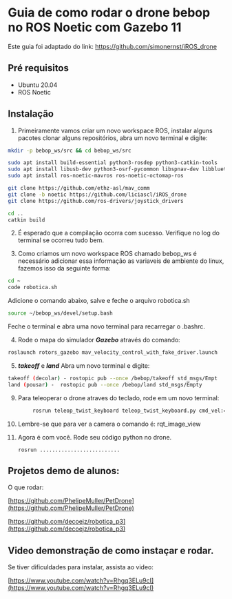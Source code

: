# Guia de como rodar o drone bebop no ROS Noetic com Gazebo 11

Este guia foi adaptado do link: https://github.com/simonernst/iROS_drone

## Pré requisitos 

- Ubuntu 20.04
- ROS Noetic 

## Instalação

1. Primeiramente vamos criar um novo workspace ROS, instalar alguns pacotes clonar alguns repositórios, abra um novo terminal e digite:

```bash
mkdir -p bebop_ws/src && cd bebop_ws/src

sudo apt install build-essential python3-rosdep python3-catkin-tools
sudo apt install libusb-dev python3-osrf-pycommon libspnav-dev libbluetooth-dev libcwiid-dev libgoogle-glog-dev
sudo apt install ros-noetic-mavros ros-noetic-octomap-ros 

git clone https://github.com/ethz-asl/mav_comm
git clone -b noetic https://github.com/liciascl/iROS_drone
git clone https://github.com/ros-drivers/joystick_drivers

cd ..
catkin build
```
2. É esperado que a compilação ocorra com sucesso. Verifique no log do terminal se ocorreu tudo bem.

3. Como criamos um novo workspace ROS chamado bebop_ws é necessário adicionar essa informação as variaveis de ambiente do linux, fazemos isso da seguinte forma:

```bash
cd ~
code robotica.sh
```
Adicione o comando abaixo, salve e feche o arquivo robotica.sh

```bash
source ~/bebop_ws/devel/setup.bash
```
Feche o terminal e abra uma novo terminal para recarregar o .bashrc.


4. Rode o mapa do simulador ***Gazebo*** através do comando:
   
```bash
roslaunch rotors_gazebo mav_velocity_control_with_fake_driver.launch
```

5. ***takeoff*** e ***land*** Abra um novo terminal e digite:

```bash
takeoff (decolar) - rostopic pub --once /bebop/takeoff std_msgs/Empt
land (pousar) -  rostopic pub --once /bebop/land std_msgs/Empty 
```        

9. Para teleoperar o drone atraves do teclado, rode em um novo terminal: 

```bash
        rosrun teleop_twist_keyboard teleop_twist_keyboard.py cmd_vel:=/bebop/cmd_vel
``` 

10. Lembre-se que para ver a camera o comando é: rqt_image_view

11. Agora é com você. Rode seu código python no drone.
    
        rosrun ..........................
        
        

## Projetos demo de alunos:

O que rodar:

[https://github.com/PhelipeMuller/PetDrone](https://github.com/PhelipeMuller/PetDrone)

[https://github.com/decoejz/robotica_p3](https://github.com/decoejz/robotica_p3)


## Video demonstração de como instaçar e rodar. 

Se tiver dificuldades para instalar, assista ao video:

[https://www.youtube.com/watch?v=Rhgq3ELu9cI](https://www.youtube.com/watch?v=Rhgq3ELu9cI)
